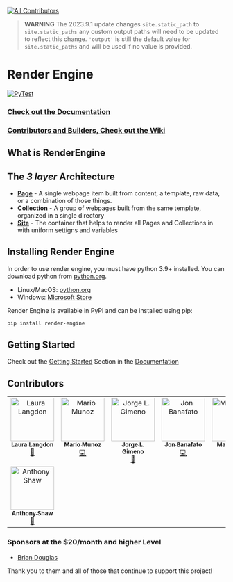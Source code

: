 <!-- ALL-CONTRIBUTORS-BADGE:START - Do not remove or modify this section -->
[![All Contributors](https://img.shields.io/badge/all_contributors-8-orange.svg?style=flat-square)](#contributors-)
<!-- ALL-CONTRIBUTORS-BADGE:END -->

>**WARNING**
>The 2023.9.1 update changes `site.static_path` to `site.static_paths` any custom output paths will need to be updated to reflect this change. `'output'` is still the default value for `site.static_paths` and will be used if no value is provided.

# Render Engine

[![PyTest](https://github.com/kjaymiller/render_engine/actions/workflows/test.yml/badge.svg)](https://github.com/kjaymiller/render_engine/actions/workflows/test.yml)

### [Check out the Documentation](https://render-engine.readthedocs.io/en/latest/)

### [Contributors and Builders, Check out the Wiki](https://github.com/render-engine/.github/wiki)

## What is RenderEngine

## The _3 layer_ Architecture

* **[Page](.github/render_engine/page.html)** - A single webpage item built from content, a template, raw data, or a combination of those things.
* **[Collection](.github/render_engine/collection.html)** - A group of webpages built from the same template, organized in a single directory
* **[Site](.github/render_engine/site.html)** - The container that helps to render all Pages and Collections in with uniform settigns and variables

## Installing Render Engine

In order to use render engine, you must have python 3.9+ installed. You can download python from [python.org](https://python.org).

* Linux/MacOS: [python.org](https://python.org)
* Windows: [Microsoft Store](https://apps.microsoft.com/store/detail/python-311/9NRWMJP3717K)

Render Engine is available in PyPI and can be installed using pip:

```bash
pip install render-engine
```

## Getting Started

Check out the [Getting Started](https://render-engine.readthedocs.io/en/latest/page/) Section in the [Documentation](https://render-engine.readthedocs.io)

## Contributors

<!-- ALL-CONTRIBUTORS-LIST:START - Do not remove or modify this section -->
<!-- prettier-ignore-start -->
<!-- markdownlint-disable -->
<table>
  <tbody>
    <tr>
      <td align="center" valign="top" width="14.28%"><a href="http://lauralangdon.io"><img src="https://avatars.githubusercontent.com/u/48335772?v=4?s=100" width="100px;" alt="Laura Langdon"/><br /><sub><b>Laura Langdon</b></sub></a><br /><a href="https://github.com/render-engine/render-engine/commits?author=LauraLangdon" title="Documentation">📖</a></td>
      <td align="center" valign="top" width="14.28%"><a href="https://www.pythonbynight.com"><img src="https://avatars.githubusercontent.com/u/46942991?v=4?s=100" width="100px;" alt="Mario Munoz"/><br /><sub><b>Mario Munoz</b></sub></a><br /><a href="https://github.com/render-engine/render-engine/commits?author=tataraba" title="Code">💻</a></td>
      <td align="center" valign="top" width="14.28%"><a href="https://github.com/jlgimeno"><img src="https://avatars.githubusercontent.com/u/17421585?v=4?s=100" width="100px;" alt="Jorge L. Gimeno"/><br /><sub><b>Jorge L. Gimeno</b></sub></a><br /><a href="https://github.com/render-engine/render-engine/commits?author=jlgimeno" title="Documentation">📖</a></td>
      <td align="center" valign="top" width="14.28%"><a href="https://www.jonafato.com"><img src="https://avatars.githubusercontent.com/u/392720?v=4?s=100" width="100px;" alt="Jon Banafato"/><br /><sub><b>Jon Banafato</b></sub></a><br /><a href="https://github.com/render-engine/render-engine/commits?author=jonafato" title="Code">💻</a></td>
      <td align="center" valign="top" width="14.28%"><a href="https://github.com/Mahhheshh"><img src="https://avatars.githubusercontent.com/u/100200105?v=4?s=100" width="100px;" alt="Mahhheshh"/><br /><sub><b>Mahhheshh</b></sub></a><br /><a href="https://github.com/render-engine/render-engine/commits?author=Mahhheshh" title="Documentation">📖</a></td>
      <td align="center" valign="top" width="14.28%"><a href="https://www.pamelafox.org"><img src="https://avatars.githubusercontent.com/u/297042?v=4?s=100" width="100px;" alt="Pamela Fox"/><br /><sub><b>Pamela Fox</b></sub></a><br /><a href="https://github.com/render-engine/render-engine/commits?author=pamelafox" title="Documentation">📖</a></td>
      <td align="center" valign="top" width="14.28%"><a href="https://github.com/mannyanebi"><img src="https://avatars.githubusercontent.com/u/25439000?v=4?s=100" width="100px;" alt="Emmanuel Anebi"/><br /><sub><b>Emmanuel Anebi</b></sub></a><br /><a href="#plugin-mannyanebi" title="Plugin/utility libraries">🔌</a></td>
    </tr>
    <tr>
      <td align="center" valign="top" width="14.28%"><a href="https://tonybaloney.github.io/"><img src="https://avatars.githubusercontent.com/u/1532417?v=4?s=100" width="100px;" alt="Anthony Shaw"/><br /><sub><b>Anthony Shaw</b></sub></a><br /><a href="https://github.com/render-engine/render-engine/commits?author=tonybaloney" title="Documentation">📖</a></td>
    </tr>
  </tbody>
</table>

<!-- markdownlint-restore -->
<!-- prettier-ignore-end -->

<!-- ALL-CONTRIBUTORS-LIST:END -->
<!-- prettier-ignore-start -->
<!-- markdownlint-disable -->

<!-- markdownlint-restore -->
<!-- prettier-ignore-end -->

<!-- ALL-CONTRIBUTORS-LIST:END -->

### Sponsors at the $20/month and higher Level

- [Brian Douglas](https://github.com/bdougie)

Thank you to them and all of those that continue to support this project!

